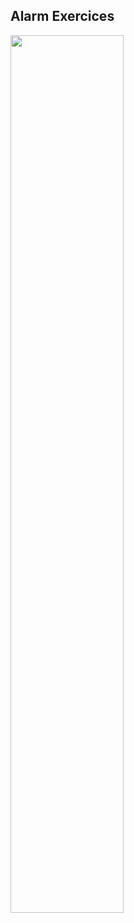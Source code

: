 <article markdown="1">

# Alarm Exercices

<img src="img/exercises/alarm.jpg" width = "60%"/>


</article>